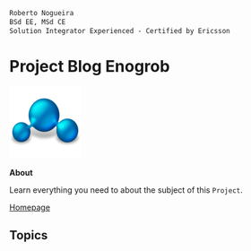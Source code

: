 ```
Roberto Nogueira  
BSd EE, MSd CE
Solution Integrator Experienced - Certified by Ericsson
```
# Project Blog Enogrob

![project image](images/project.png)

**About**

Learn everything you need to about the subject of this `Project`.

[Homepage](https://enogrob.github.io)

## Topics
```
```
